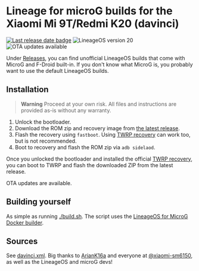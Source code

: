 # Lineage for microG builds for the Xiaomi Mi 9T/Redmi K20 (davinci)

[![Last release date badge](https://img.shields.io/github/release-date/krmax44/davinci-lineage-microg?display_date=published_at&label=last%20build)](https://github.com/krmax44/davinci-lineage-microg/releases/latest)
![LineageOS version 20](https://img.shields.io/badge/LineageOS-20.0-%23167c80)
![OTA updates available](https://img.shields.io/badge/OTA%20updates-yes-success)

Under [Releases](https://github.com/krmax44/davinci-lineage-microg/releases), you can find unofficial LineageOS builds that come with MicroG and F-Droid built-in. If you don't know what MicroG is, you probably want to use the default LineageOS builds.

## Installation

> **Warning**
> Proceed at your own risk. All files and instructions are provided as-is without any warranty.

1. Unlock the bootloader.
2. Download the ROM zip and recovery image from [the latest release](https://github.com/krmax44/davinci-lineage-microg/releases/latest).
3. Flash the recovery using `fastboot`. Using [TWRP recovery](https://twrp.me/xiaomi/xiaomimi9t.html) can work too, but is not recommended.
4. Boot to recovery and flash the ROM zip via `adb sidelaod`.

Once you unlocked the bootloader and installed the official [TWRP recovery](https://twrp.me/xiaomi/xiaomimi9t.html), you can boot to TWRP and flash the downloaded ZIP from the latest release.

OTA updates are available.

## Building yourself

As simple as running [./build.sh](./build.sh). The script uses the [LineageOS for MicroG Docker builder](https://github.com/lineageos4microg/docker-lineage-cicd).

## Sources

See [davinci.xml](./srv/local_manifests/davinci.xml). Big thanks to [ArianK16a](https://github.com/ArianK16a) and everyone at [@xiaomi-sm6150](https://github.com/xiaomi-sm6150), as well as the LineageOS and microG devs!
